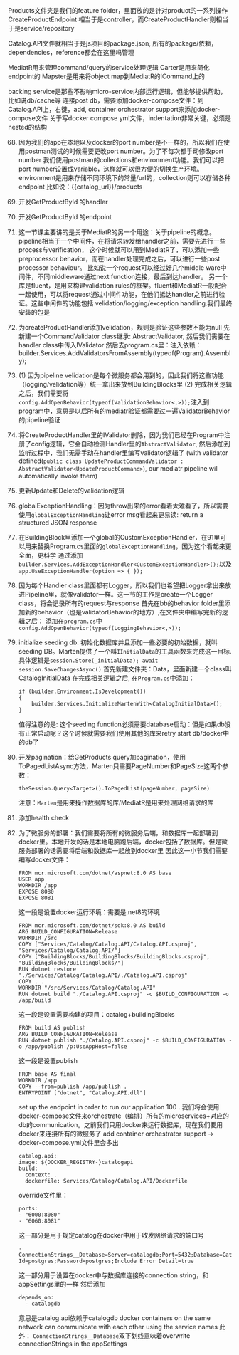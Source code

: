 ﻿Products文件夹是我们的feature folder，里面放的是针对product的一系列操作
CreateProductEndpoint 相当于是controller，而CreateProductHandler则相当于是service/repository


Catalog.API文件就相当于是js项目的package.json, 所有的package/依赖，dependencies，reference都会在这里吗管理

MediatR用来管理command/query的service处理逻辑
Carter是用来简化endpoint的
Mapster是用来将object map到MediatR的ICommand上的

backing service是那些不影响micro-service内部运行逻辑，但能够提供帮助，比如说db/cache等
连接post db，需要添加docker-compose文件：到Catalog.API上，右键，add, container orchestrator support来添加docker-compose文件
关于写docker compose yml文件，indentation非常关键，必须是nested的结构

68. 因为我们的app在本地以及docker的port number是不一样的，所以我们在使用postman测试的时候需要更改port number。为了不每次都手动修改port number
	我们使用postman的collections和environment功能。我们可以把port number设置成variable，这样就可以很方便的切换生产环境。environment是用来存储不同环境下的常量/url的，collection则可以存储各种endpoint
	比如说：{{catalog_url}}/products

69. 开发GetProductById 的handler
70. 开发GetProductById 的endpoint
82. 这一节课主要讲的是关于MediatR的另一个用途：关于pipeline的概念。pipeline相当于一个中间件，在将请求转发给handler之前，需要先进行一些process与verification，
	这个时候就可以用到MediatR了，可以添加一些preprocessor behavior，而在handler处理完成之后，可以进行一些post processor behaviour。
	比如说一个request可以经过好几个middle ware中间件，不同middleware通过next function连接，最后到达handler。
	另一个库是fluent，是用来构建validation rules的框架。fluent和MediatR一般配合一起使用，可以将request通过中间件功能，在他们抵达handler之前进行验证。这些中间件的功能包括
	velidation/logging/exception handling.我们最终安装的包是
84. 为createProductHandler添加velidation，规则是验证这些参数不能为null
    先新建一个CommandValidator class继承: AbstractValidator<CreateProductCommand>, 然后我们需要在handler class中传入IValidator<CreateProductCommand>
	然后去program.cs里：注入依赖：builder.Services.AddValidatorsFromAssembly(typeof(Program).Assembly);
85. (1) 因为pipeline velidation是每个微服务都会用到的，因此我们将这些功能（logging/velidation等）统一拿出来放到BuildingBlocks里
	(2) 完成相关逻辑之后，我们需要将`config.AddOpenBehavior(typeof(ValidationBehavior<,>));`注入到program中，意思是以后所有的mediatr验证都需要过一遍ValidatorBehavior的pipeline验证
86. 将CreateProductHandler里的IValidator删除，因为我们已经在Program中注册了config逻辑，它会自动检测Handler里的`AbstractValidator`, 然后添加到监听过程中，我们无需手动在handler里编写validator逻辑了
	(with validator defined(`public class UpdateProductCommandValidator : AbstractValidator<UpdateProductCommand>`), our mediatr pipeline will automatically invoke them)
87. 更新Update和Delete的validation逻辑
88. globalExceptionHandling：因为throw出来的error看着太难看了，所以需要使用`globalExceptionHandling`让error msg看起来更易读: return a structured JSON response
90. 在BuildingBlock里添加一个global的CustomExceptionHandler，在91里可以用来替换Program.cs里面的`globalExceptionHandling`，因为这个看起来更全面，更科学
	通过添加`builder.Services.AddExceptionHandler<CustomExceptionHandler>();`以及`app.UseExceptionHandler(option => { });`
92. 因为每个Handler class里面都有Logger，所以我们也希望把Logger拿出来放进Pipeline里，就像validator一样。这一节的工作是create一个Logger class，将会记录所有的request与response
	首先在bb的behavior folder里添加新的behavior（也是validatorBehavior的地方）,在文件夹中编写完新的逻辑之后：
	添加在`program.cs`中`config.AddOpenBehavior(typeof(LoggingBehavior<,>));`
94. initialize seeding db: 初始化数据库并且添加一些必要的初始数据，就叫seeding DB。Marten提供了一个叫`IInitialData`的工具函数来完成这一目标.
	具体逻辑是`session.Store(_initialData); await session.SaveChangesAsync()`
	首先新建文件夹：Data，里面新建一个class叫CatalogInitialData
	在完成相关逻辑之后, 在`Program.cs`中添加：
	```
	if (builder.Environment.IsDevelopment())
	{
		builder.Services.InitializeMartenWith<CatalogInitialData>();
	}
	```
	值得注意的是: 这个seeding function必须需要database启动：但是如果db没有正常启动呢？这个时候就需要我们使用其他的库来retry start db/docker中的db了
96. 开发pagination：给GetProducts query加pagination，使用ToPagedListAsync方法，Marten只需要PageNumber和PageSize这两个参数：
	```
	theSession.Query<Target>().ToPagedList(pageNumber, pageSize)
	```
	注意：`Marten`是用来操作数据库的库/MediatR是用来处理网络请求的库
98. 添加health check
99. 为了微服务的部署：我们需要将所有的微服务后端，和数据库一起部署到docker里。本地开发的话是本地电脑跑后端，docker包括了数据库。但是微服务部署的话需要将后端和数据库一起放到docker里
	因此这一小节我们需要编写docker文件：
	```
	FROM mcr.microsoft.com/dotnet/aspnet:8.0 AS base
	USER app
	WORKDIR /app
	EXPOSE 8080
	EXPOSE 8081
	```
	这一段是设置docker运行环境：需要是.net8的环境
	```
	FROM mcr.microsoft.com/dotnet/sdk:8.0 AS build
	ARG BUILD_CONFIGURATION=Release
	WORKDIR /src
	COPY ["Services/Catalog/Catalog.API/Catalog.API.csproj", "Services/Catalog/Catalog.API/"]
	COPY ["BuildingBlocks/BuildingBlocks/BuildingBlocks.csproj", "BuildingBlocks/BuildingBlocks/"]
	RUN dotnet restore "./Services/Catalog/Catalog.API/./Catalog.API.csproj"
	COPY . .
	WORKDIR "/src/Services/Catalog/Catalog.API"
	RUN dotnet build "./Catalog.API.csproj" -c $BUILD_CONFIGURATION -o /app/build
	```
	这一段是设置需要构建的项目：catalog+buildingBlocks
	```
	FROM build AS publish
	ARG BUILD_CONFIGURATION=Release
	RUN dotnet publish "./Catalog.API.csproj" -c $BUILD_CONFIGURATION -o /app/publish /p:UseAppHost=false
	```
	这一段是设置publish
	```
	FROM base AS final
	WORKDIR /app
	COPY --from=publish /app/publish .
	ENTRYPOINT ["dotnet", "Catalog.API.dll"]
	```
	set up the endpoint in order to run our application
100	. 我们将会使用docker-compose文件来orchestrate（编排）所有的microservices+对应的db的communication。之前我们只用docker来运行数据库，现在我们要用docker来连接所有的微服务了
	add container orchestrator support -> docker-compose.yml文件里会多出
	```
	catalog.api:
    image: ${DOCKER_REGISTRY-}catalogapi
    build:
      context: .
      dockerfile: Services/Catalog/Catalog.API/Dockerfile
	```
	override文件里：
	```
	ports:
    - "6000:8080"
    - "6060:8081"
	```
	这一部分是用于规定catalog在docker中用于收发网络请求的端口号
	```
    - ConnectionStrings__Database=Server=catalogdb;Port=5432;Database=CatalogDb;User Id=postgres;Password=postgres;Include Error Detail=true
	```
	这一部分用于设置在docker中与数据库连接的connection string，和appSettings里的一样
	然后添加
	```
	depends_on:
      - catalogdb
	```
	意思是catalog.api依赖于catalogdb
	docker containers on the same network can communicate with each other using the service names
	此外：
	`ConnectionStrings__Database`双下划线意味着overwrite connectionStrings in the appSettings